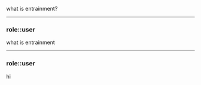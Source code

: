 what is entrainment?


<hr class="__chatgpt_plugin">

### role::user

what is entrainment



<hr class="__chatgpt_plugin">

### role::user

hi



